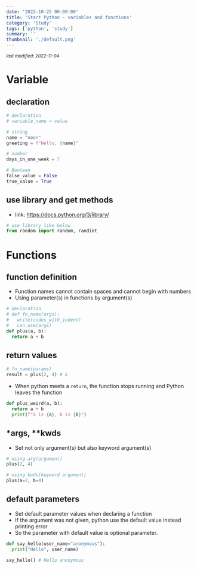 ```yaml
---
date: '2022-10-25 00:00:00'
title: 'Start Python - variables and functions'
category: 'Study'
tags: ['python', 'study']
summary: ''
thumbnail: './default.png'
---
```


<small><em>last modified: 2022-11-04</em></small>

# Variable
## declaration
```python
# declaration
# variable_name = value

# string
name = "neon"
greeting = f"Hello, {name}"

# number
days_in_one_week = 7

# Boolean
false_value = False
true_value = True
```

## use library and get methods
- link: https://docs.python.org/3/library/
```python
# use library like below
from random import random, randint
```


# Functions
## function definition
- Function names cannot contain spaces and cannot begin with numbers
- Using parameter(s) in functions by argument(s)
```python
# declaration
# def fn_name(args):
#   write(codes_with_indent)
#   can_use(args)
def plus(a, b):
  return a + b
```

## return values
```python
# fn_name(params)
result = plus(2, 4) # 6
```
- When python meets a `return`, the function stops running and Python leaves the function
```python
def plus_weird(a, b):
  return a + b
  print(f"a is {a}, b is {b}")
``` 

## *args, **kwds
- Set not only argument(s) but also keyword argument(s) 
```python
# using arg(argument)
plus(2, 4)

# using kwds(keyword argument)
plus(a=2, b=4)
```

## default parameters
- Set default parameter values when declaring a function
- If the argument was not given, python use the default value instead printing error
- So the parameter with default value is optional parameter.
```python
def say_hello(user_name="anonymous"):
  print("Hello", user_name)

say_hello() # Hello anonymous
```